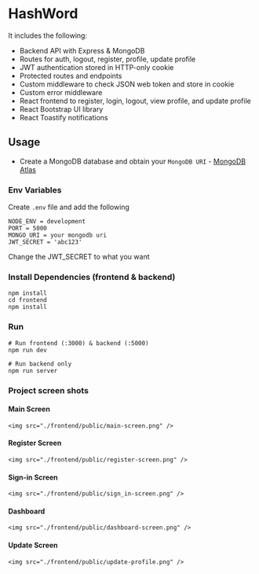 # HashWord


It includes the following:

- Backend API with Express & MongoDB
- Routes for auth, logout, register, profile, update profile
- JWT authentication stored in HTTP-only cookie
- Protected routes and endpoints
- Custom middleware to check JSON web token and store in cookie
- Custom error middleware
- React frontend to register, login, logout, view profile, and update profile
- React Bootstrap UI library
- React Toastify notifications

## Usage

- Create a MongoDB database and obtain your `MongoDB URI` - [MongoDB Atlas](https://www.mongodb.com/cloud/atlas/register)

### Env Variables

Create `.env` file and add the following

```
NODE_ENV = development
PORT = 5000
MONGO_URI = your mongodb uri
JWT_SECRET = 'abc123'
```

Change the JWT_SECRET to what you want

### Install Dependencies (frontend & backend)

```
npm install
cd frontend
npm install
```

### Run

```
# Run frontend (:3000) & backend (:5000)
npm run dev

# Run backend only
npm run server
```

### Project screen shots

#### Main Screen

```
<img src="./frontend/public/main-screen.png" />
```

#### Register Screen

```
<img src="./frontend/public/register-screen.png" />
```

#### Sign-in Screen

```
<img src="./frontend/public/sign_in-screen.png" />
```

#### Dashboard

```
<img src="./frontend/public/dashboard-screen.png" />
```

#### Update Screen

```
<img src="./frontend/public/update-profile.png" />
```